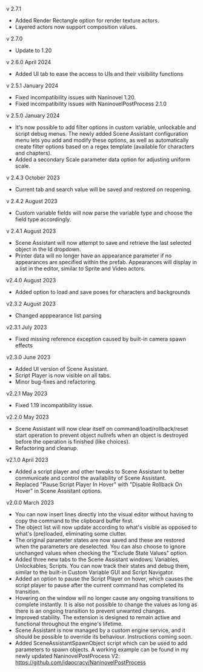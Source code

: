 v 2.7.1 
- Added Render Rectangle option for render texture actors. 
- Layered actors now support composition values.

v 2.7.0
- Update to 1.20

v 2.6.0 April 2024
- Added UI tab to ease the access to UIs and their visibility functions

v 2.5.1 January 2024
- Fixed incompatibility issues with Naninovel 1.20.
- Fixed incompatibility issues with NaninovelPostProcess 2.1.0

v 2.5.0 January 2024
- It's now possible to add filter options in custom variable, unlockable and script debug menus. The newly added Scene Assistant configuration menu lets you add and modify these options, as well as automatically create filter options based on a regex template (available for characters and chapters).
- Added a secondary Scale parameter data option for adjusting uniform scale. 

v 2.4.3 October 2023
- Current tab and search value will be saved and restored on reopening. 

v 2.4.2 August 2023
- Custom variable fields will now parse the variable type and choose the field type accordingly.

v 2.4.1 August 2023
- Scene Assistant will now attempt to save and retrieve the last selected object in the Id dropdown.
- Printer data will no longer have an appearance parameter if no appearances are specified within the prefab. Appearances will display in a list in the editor, similar to Sprite and Video actors.  

v2.4.0 August 2023
- Added option to load and save poses for characters and backgrounds


v2.3.2 August 2023
- Changed apppearance list parsing 

v2.3.1 July 2023
- Fixed missing reference exception caused by built-in camera spawn effects

v2.3.0 June 2023
- Added UI version of Scene Assistant.
- Script Player is now visible on all tabs.
- Minor bug-fixes and refactoring.

v2.2.1 May 2023
- Fixed 1.19 incompatibility issue.

v2.2.0 May 2023
- Scene Assistant will now clear itself on command/load/rollback/reset start operation to prevent object nullrefs when an object is destroyed before the operation is finished (like choices).
- Refactoring and cleanup.

v2.1.0 April 2023
- Added a script player and other tweaks to Scene Assistant to better communicate and control the availability of Scene Assistant. 
- Replaced "Pause Script Player In Hover" with "Disable Rollback On Hover" in Scene Assistant options. 

v2.0.0 March 2023
- You can now insert lines directly into the visual editor without having to copy the command to the clipboard buffer first.
- The object list will now update according to what's visible as opposed to what's (pre)loaded, eliminating some clutter.
- The original parameter states are now saved and these are restored when the parameters are deselected. You can also choose to ignore unchanged values when checking the "Exclude State Values" option.
- Added three new tabs to the Scene Assistant windows: Variables, Unlockables, Scripts. You can now track their states and debug them, similar to the built-in Custom Variable GUI and Script Navigator.
- Added an option to pause the Script Player on hover, which causes the script player to pause after the current command has completed its transition.
- Hovering on the window will no longer cause any ongoing transitions to complete instantly. It is also not possible to change the values as long as there is an ongoing transition to prevent unwanted changes.
- Improved stability. The extension is designed to remain active and functional throughout the engine's lifetime.
- Scene Assistant is now managed by a custom engine service, and it should be possible to override its behaviour. Instructions coming soon.
- Added SceneAssistantSpawnObject script which can be used to add parameters to spawn objects. A working example can be found in my newly updated NaninovelPostProcess V2: https://github.com/idaocracy/NaninovelPostProcess